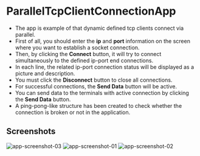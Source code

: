# ParallelTcpClientConnectionApp
* The app is example of that dynamic defined tcp clients connect via parallel.
* First of all, you should enter the **ip** and **port** information on the screen where you want to establish a socket connection.
* Then, by clicking the **Connect** button, it will try to connect simultaneously to the defined ip-port end connections.
* In each line, the related ip-port connection status will be displayed as a picture and description.
* You must click the **Disconnect** button to close all connections.
* For successful connections, the **Send Data** button will be active.
* You can send data to the terminals with active connection by clicking the **Send Data** button.
* A ping-pong-like structure has been created to check whether the connection is broken or not in the application.

## Screenshots
![app-screenshot-03](https://user-images.githubusercontent.com/42136540/84788192-89afbc80-aff7-11ea-80a9-ee9957e27fec.PNG)
![app-screenshot-01](https://user-images.githubusercontent.com/42136540/84787653-ec548880-aff6-11ea-86e3-d4384db3238a.PNG)
![app-screenshot-02](https://user-images.githubusercontent.com/42136540/84787700-fc6c6800-aff6-11ea-8254-ad03870b0dbf.PNG)
